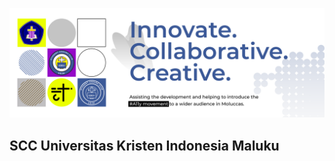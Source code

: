 ![Student Coding Club](https://github.com/scc-ukim/.github/blob/main/profile/src/readme-info-banner.png?raw=true)

## SCC Universitas Kristen Indonesia Maluku